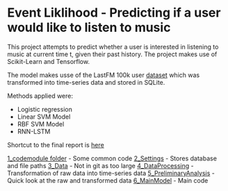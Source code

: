 # Event Liklihood - Predicting if a user would like to listen to music

This project attempts to predict whether a user is interested in listening to music at current time t, given their past history. The project makes use of Scikit-Learn and Tensorflow.

The model makes usse of the LastFM 100k user [dataset](http://www.dtic.upf.edu/~ocelma/MusicRecommendationDataset/lastfm-1K.html) which was transformed into time-series data and stored in SQLite.

Methods applied were:
- Logistic regression
- Linear SVM Model
- RBF SVM Model
- RNN-LSTM

Shortcut to the final report is [here](https://github.com/BadrulAlom/EventPrediction/blob/master/0_Docs/report/latex/COMPGI99-Alom-Badrul.pdf)

[1_codemodule folder](https://github.com/BadrulAlom/EventPrediction/tree/master/1_Codemodule) - Some common code
[2_Settings](https://github.com/BadrulAlom/EventPrediction/tree/master/2_Settings) - Stores database and file paths
[3_Data]() - Not in git as too large
[4_DataProcessing](https://github.com/BadrulAlom/EventPrediction/tree/master/4_DataProcessing) - Transformation of raw data into time-series data
[5_PreliminaryAnalysis](https://github.com/BadrulAlom/EventPrediction/tree/master/5_PreliminaryAnalysis) - Quick look at the raw and transformed data
[6_MainModel](https://github.com/BadrulAlom/EventPrediction/tree/master/6_MainModel) - Main code




